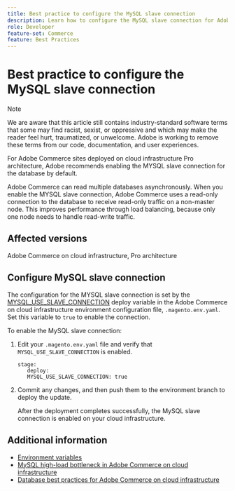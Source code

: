 ```yaml
---
title: Best practice to configure the MySQL slave connection
description: Learn how to configure the MySQL slave connection for Adobe Commerce sites deployed on cloud infrastructure.
role: Developer
feature-set: Commerce
feature: Best Practices
---
```


# Best practice to configure the MySQL slave connection

>[!NOTE]
>
>We are aware that this article still contains industry-standard software terms that some may find racist, sexist, or oppressive and which may make the reader feel hurt, traumatized, or unwelcome. Adobe is working to remove these terms from our code, documentation, and user experiences.

For Adobe Commerce sites deployed on cloud infrastructure Pro architecture, Adobe recommends enabling the MYSQL slave connection for the database by default.

Adobe Commerce can read multiple databases asynchronously.  When you enable the MYSQL slave connection, Adobe Commerce uses a read-only connection to the database to receive read-only traffic on a non-master node. This improves performance through load balancing, because only one node needs to handle read-write traffic.

## Affected versions

Adobe Commerce on cloud infrastructure, Pro architecture

## Configure MySQL slave connection

The configuration for the MYSQL slave connection is set by the [MYSQL_USE_SLAVE_CONNECTION](https://experienceleague.adobe.com/docs/commerce-cloud-service/user-guide/configure/env/stage/variables-deploy.html#mysql_use_slave_connection) deploy variable in the Adobe Commerce on cloud infrastructure environment configuration file, `.magento.env.yaml`. Set this variable to `true` to enable the connection.

To enable the MySQL slave connection:

1. Edit your `.magento.env.yaml` file and verify that `MYSQL_USE_SLAVE_CONNECTION` is enabled.  

   ```
   stage:
      deploy:
      MYSQL_USE_SLAVE_CONNECTION: true
   ```

1. Commit any changes, and then push them to the environment branch to deploy the update.

   After the deployment completes successfully, the MySQL slave connection is enabled on your cloud infrastructure.

## Additional information

- [Environment variables](https://devdocs.magento.com/cloud/env/variables-intro.html)
- [MySQL high-load bottleneck in Adobe Commerce on cloud infrastructure](https://experienceleague.adobe.com/docs/commerce-knowledge-base/kb/troubleshooting/database/mysql-high-load-bottleneck-in-magento-commerce-cloud.html?lang=en)
- [Database best practices for Adobe Commerce on cloud infrastructure](database-on-cloud.md)
